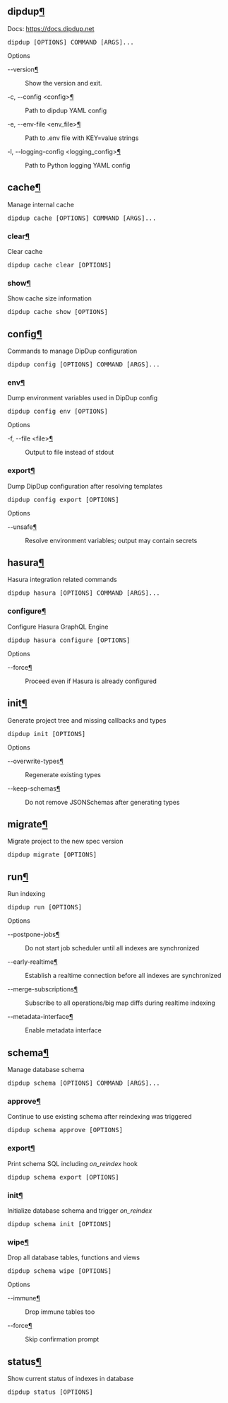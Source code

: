 
  <section id="dipdup">
<h1>dipdup<a class="headerlink" href="#dipdup" title="Permalink to this headline">¶</a></h1>
<p>Docs: <a class="reference external" href="https://docs.dipdup.net">https://docs.dipdup.net</a></p>
<div class="highlight-shell notranslate"><div class="highlight"><pre><span></span>dipdup <span class="o">[</span>OPTIONS<span class="o">]</span> COMMAND <span class="o">[</span>ARGS<span class="o">]</span>...
</pre></div>
</div>
<p class="rubric">Options</p>
<dl class="std option">
<dt class="sig sig-object std" id="cmdoption-dipdup-version">
<span class="sig-name descname"><span class="pre">--version</span></span><span class="sig-prename descclassname"></span><a class="headerlink" href="#cmdoption-dipdup-version" title="Permalink to this definition">¶</a></dt>
<dd><p>Show the version and exit.</p>
</dd></dl>

<dl class="std option">
<dt class="sig sig-object std" id="cmdoption-dipdup-c">
<span id="cmdoption-dipdup-config"></span><span class="sig-name descname"><span class="pre">-c</span></span><span class="sig-prename descclassname"></span><span class="sig-prename descclassname"><span class="pre">,</span> </span><span class="sig-name descname"><span class="pre">--config</span></span><span class="sig-prename descclassname"> <span class="pre">&lt;config&gt;</span></span><a class="headerlink" href="#cmdoption-dipdup-c" title="Permalink to this definition">¶</a></dt>
<dd><p>Path to dipdup YAML config</p>
</dd></dl>

<dl class="std option">
<dt class="sig sig-object std" id="cmdoption-dipdup-e">
<span id="cmdoption-dipdup-env-file"></span><span class="sig-name descname"><span class="pre">-e</span></span><span class="sig-prename descclassname"></span><span class="sig-prename descclassname"><span class="pre">,</span> </span><span class="sig-name descname"><span class="pre">--env-file</span></span><span class="sig-prename descclassname"> <span class="pre">&lt;env_file&gt;</span></span><a class="headerlink" href="#cmdoption-dipdup-e" title="Permalink to this definition">¶</a></dt>
<dd><p>Path to .env file with KEY=value strings</p>
</dd></dl>

<dl class="std option">
<dt class="sig sig-object std" id="cmdoption-dipdup-l">
<span id="cmdoption-dipdup-logging-config"></span><span class="sig-name descname"><span class="pre">-l</span></span><span class="sig-prename descclassname"></span><span class="sig-prename descclassname"><span class="pre">,</span> </span><span class="sig-name descname"><span class="pre">--logging-config</span></span><span class="sig-prename descclassname"> <span class="pre">&lt;logging_config&gt;</span></span><a class="headerlink" href="#cmdoption-dipdup-l" title="Permalink to this definition">¶</a></dt>
<dd><p>Path to Python logging YAML config</p>
</dd></dl>

<section id="dipdup-cache">
<h2>cache<a class="headerlink" href="#dipdup-cache" title="Permalink to this headline">¶</a></h2>
<p>Manage internal cache</p>
<div class="highlight-shell notranslate"><div class="highlight"><pre><span></span>dipdup cache <span class="o">[</span>OPTIONS<span class="o">]</span> COMMAND <span class="o">[</span>ARGS<span class="o">]</span>...
</pre></div>
</div>
<section id="dipdup-cache-clear">
<h3>clear<a class="headerlink" href="#dipdup-cache-clear" title="Permalink to this headline">¶</a></h3>
<p>Clear cache</p>
<div class="highlight-shell notranslate"><div class="highlight"><pre><span></span>dipdup cache clear <span class="o">[</span>OPTIONS<span class="o">]</span>
</pre></div>
</div>
</section>
<section id="dipdup-cache-show">
<h3>show<a class="headerlink" href="#dipdup-cache-show" title="Permalink to this headline">¶</a></h3>
<p>Show cache size information</p>
<div class="highlight-shell notranslate"><div class="highlight"><pre><span></span>dipdup cache show <span class="o">[</span>OPTIONS<span class="o">]</span>
</pre></div>
</div>
</section>
</section>
<section id="dipdup-config">
<h2>config<a class="headerlink" href="#dipdup-config" title="Permalink to this headline">¶</a></h2>
<p>Commands to manage DipDup configuration</p>
<div class="highlight-shell notranslate"><div class="highlight"><pre><span></span>dipdup config <span class="o">[</span>OPTIONS<span class="o">]</span> COMMAND <span class="o">[</span>ARGS<span class="o">]</span>...
</pre></div>
</div>
<section id="dipdup-config-env">
<h3>env<a class="headerlink" href="#dipdup-config-env" title="Permalink to this headline">¶</a></h3>
<p>Dump environment variables used in DipDup config</p>
<div class="highlight-shell notranslate"><div class="highlight"><pre><span></span>dipdup config env <span class="o">[</span>OPTIONS<span class="o">]</span>
</pre></div>
</div>
<p class="rubric">Options</p>
<dl class="std option">
<dt class="sig sig-object std" id="cmdoption-dipdup-config-env-f">
<span id="cmdoption-dipdup-config-env-file"></span><span class="sig-name descname"><span class="pre">-f</span></span><span class="sig-prename descclassname"></span><span class="sig-prename descclassname"><span class="pre">,</span> </span><span class="sig-name descname"><span class="pre">--file</span></span><span class="sig-prename descclassname"> <span class="pre">&lt;file&gt;</span></span><a class="headerlink" href="#cmdoption-dipdup-config-env-f" title="Permalink to this definition">¶</a></dt>
<dd><p>Output to file instead of stdout</p>
</dd></dl>

</section>
<section id="dipdup-config-export">
<h3>export<a class="headerlink" href="#dipdup-config-export" title="Permalink to this headline">¶</a></h3>
<p>Dump DipDup configuration after resolving templates</p>
<div class="highlight-shell notranslate"><div class="highlight"><pre><span></span>dipdup config <span class="nb">export</span> <span class="o">[</span>OPTIONS<span class="o">]</span>
</pre></div>
</div>
<p class="rubric">Options</p>
<dl class="std option">
<dt class="sig sig-object std" id="cmdoption-dipdup-config-export-unsafe">
<span class="sig-name descname"><span class="pre">--unsafe</span></span><span class="sig-prename descclassname"></span><a class="headerlink" href="#cmdoption-dipdup-config-export-unsafe" title="Permalink to this definition">¶</a></dt>
<dd><p>Resolve environment variables; output may contain secrets</p>
</dd></dl>

</section>
</section>
<section id="dipdup-hasura">
<h2>hasura<a class="headerlink" href="#dipdup-hasura" title="Permalink to this headline">¶</a></h2>
<p>Hasura integration related commands</p>
<div class="highlight-shell notranslate"><div class="highlight"><pre><span></span>dipdup hasura <span class="o">[</span>OPTIONS<span class="o">]</span> COMMAND <span class="o">[</span>ARGS<span class="o">]</span>...
</pre></div>
</div>
<section id="dipdup-hasura-configure">
<h3>configure<a class="headerlink" href="#dipdup-hasura-configure" title="Permalink to this headline">¶</a></h3>
<p>Configure Hasura GraphQL Engine</p>
<div class="highlight-shell notranslate"><div class="highlight"><pre><span></span>dipdup hasura configure <span class="o">[</span>OPTIONS<span class="o">]</span>
</pre></div>
</div>
<p class="rubric">Options</p>
<dl class="std option">
<dt class="sig sig-object std" id="cmdoption-dipdup-hasura-configure-force">
<span class="sig-name descname"><span class="pre">--force</span></span><span class="sig-prename descclassname"></span><a class="headerlink" href="#cmdoption-dipdup-hasura-configure-force" title="Permalink to this definition">¶</a></dt>
<dd><p>Proceed even if Hasura is already configured</p>
</dd></dl>

</section>
</section>
<section id="dipdup-init">
<h2>init<a class="headerlink" href="#dipdup-init" title="Permalink to this headline">¶</a></h2>
<p>Generate project tree and missing callbacks and types</p>
<div class="highlight-shell notranslate"><div class="highlight"><pre><span></span>dipdup init <span class="o">[</span>OPTIONS<span class="o">]</span>
</pre></div>
</div>
<p class="rubric">Options</p>
<dl class="std option">
<dt class="sig sig-object std" id="cmdoption-dipdup-init-overwrite-types">
<span class="sig-name descname"><span class="pre">--overwrite-types</span></span><span class="sig-prename descclassname"></span><a class="headerlink" href="#cmdoption-dipdup-init-overwrite-types" title="Permalink to this definition">¶</a></dt>
<dd><p>Regenerate existing types</p>
</dd></dl>

<dl class="std option">
<dt class="sig sig-object std" id="cmdoption-dipdup-init-keep-schemas">
<span class="sig-name descname"><span class="pre">--keep-schemas</span></span><span class="sig-prename descclassname"></span><a class="headerlink" href="#cmdoption-dipdup-init-keep-schemas" title="Permalink to this definition">¶</a></dt>
<dd><p>Do not remove JSONSchemas after generating types</p>
</dd></dl>

</section>
<section id="dipdup-migrate">
<h2>migrate<a class="headerlink" href="#dipdup-migrate" title="Permalink to this headline">¶</a></h2>
<p>Migrate project to the new spec version</p>
<div class="highlight-shell notranslate"><div class="highlight"><pre><span></span>dipdup migrate <span class="o">[</span>OPTIONS<span class="o">]</span>
</pre></div>
</div>
</section>
<section id="dipdup-run">
<h2>run<a class="headerlink" href="#dipdup-run" title="Permalink to this headline">¶</a></h2>
<p>Run indexing</p>
<div class="highlight-shell notranslate"><div class="highlight"><pre><span></span>dipdup run <span class="o">[</span>OPTIONS<span class="o">]</span>
</pre></div>
</div>
<p class="rubric">Options</p>
<dl class="std option">
<dt class="sig sig-object std" id="cmdoption-dipdup-run-postpone-jobs">
<span class="sig-name descname"><span class="pre">--postpone-jobs</span></span><span class="sig-prename descclassname"></span><a class="headerlink" href="#cmdoption-dipdup-run-postpone-jobs" title="Permalink to this definition">¶</a></dt>
<dd><p>Do not start job scheduler until all indexes are synchronized</p>
</dd></dl>

<dl class="std option">
<dt class="sig sig-object std" id="cmdoption-dipdup-run-early-realtime">
<span class="sig-name descname"><span class="pre">--early-realtime</span></span><span class="sig-prename descclassname"></span><a class="headerlink" href="#cmdoption-dipdup-run-early-realtime" title="Permalink to this definition">¶</a></dt>
<dd><p>Establish a realtime connection before all indexes are synchronized</p>
</dd></dl>

<dl class="std option">
<dt class="sig sig-object std" id="cmdoption-dipdup-run-merge-subscriptions">
<span class="sig-name descname"><span class="pre">--merge-subscriptions</span></span><span class="sig-prename descclassname"></span><a class="headerlink" href="#cmdoption-dipdup-run-merge-subscriptions" title="Permalink to this definition">¶</a></dt>
<dd><p>Subscribe to all operations/big map diffs during realtime indexing</p>
</dd></dl>

<dl class="std option">
<dt class="sig sig-object std" id="cmdoption-dipdup-run-metadata-interface">
<span class="sig-name descname"><span class="pre">--metadata-interface</span></span><span class="sig-prename descclassname"></span><a class="headerlink" href="#cmdoption-dipdup-run-metadata-interface" title="Permalink to this definition">¶</a></dt>
<dd><p>Enable metadata interface</p>
</dd></dl>

</section>
<section id="dipdup-schema">
<h2>schema<a class="headerlink" href="#dipdup-schema" title="Permalink to this headline">¶</a></h2>
<p>Manage database schema</p>
<div class="highlight-shell notranslate"><div class="highlight"><pre><span></span>dipdup schema <span class="o">[</span>OPTIONS<span class="o">]</span> COMMAND <span class="o">[</span>ARGS<span class="o">]</span>...
</pre></div>
</div>
<section id="dipdup-schema-approve">
<h3>approve<a class="headerlink" href="#dipdup-schema-approve" title="Permalink to this headline">¶</a></h3>
<p>Continue to use existing schema after reindexing was triggered</p>
<div class="highlight-shell notranslate"><div class="highlight"><pre><span></span>dipdup schema approve <span class="o">[</span>OPTIONS<span class="o">]</span>
</pre></div>
</div>
</section>
<section id="dipdup-schema-export">
<h3>export<a class="headerlink" href="#dipdup-schema-export" title="Permalink to this headline">¶</a></h3>
<p>Print schema SQL including <cite>on_reindex</cite> hook</p>
<div class="highlight-shell notranslate"><div class="highlight"><pre><span></span>dipdup schema <span class="nb">export</span> <span class="o">[</span>OPTIONS<span class="o">]</span>
</pre></div>
</div>
</section>
<section id="dipdup-schema-init">
<h3>init<a class="headerlink" href="#dipdup-schema-init" title="Permalink to this headline">¶</a></h3>
<p>Initialize database schema and trigger <cite>on_reindex</cite></p>
<div class="highlight-shell notranslate"><div class="highlight"><pre><span></span>dipdup schema init <span class="o">[</span>OPTIONS<span class="o">]</span>
</pre></div>
</div>
</section>
<section id="dipdup-schema-wipe">
<h3>wipe<a class="headerlink" href="#dipdup-schema-wipe" title="Permalink to this headline">¶</a></h3>
<p>Drop all database tables, functions and views</p>
<div class="highlight-shell notranslate"><div class="highlight"><pre><span></span>dipdup schema wipe <span class="o">[</span>OPTIONS<span class="o">]</span>
</pre></div>
</div>
<p class="rubric">Options</p>
<dl class="std option">
<dt class="sig sig-object std" id="cmdoption-dipdup-schema-wipe-immune">
<span class="sig-name descname"><span class="pre">--immune</span></span><span class="sig-prename descclassname"></span><a class="headerlink" href="#cmdoption-dipdup-schema-wipe-immune" title="Permalink to this definition">¶</a></dt>
<dd><p>Drop immune tables too</p>
</dd></dl>

<dl class="std option">
<dt class="sig sig-object std" id="cmdoption-dipdup-schema-wipe-force">
<span class="sig-name descname"><span class="pre">--force</span></span><span class="sig-prename descclassname"></span><a class="headerlink" href="#cmdoption-dipdup-schema-wipe-force" title="Permalink to this definition">¶</a></dt>
<dd><p>Skip confirmation prompt</p>
</dd></dl>

</section>
</section>
<section id="dipdup-status">
<h2>status<a class="headerlink" href="#dipdup-status" title="Permalink to this headline">¶</a></h2>
<p>Show current status of indexes in database</p>
<div class="highlight-shell notranslate"><div class="highlight"><pre><span></span>dipdup status <span class="o">[</span>OPTIONS<span class="o">]</span>
</pre></div>
</div>
</section>
</section>
